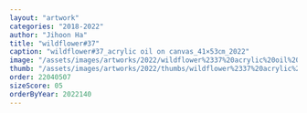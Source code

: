 ```yaml
---
layout: "artwork"
categories: "2018-2022"
author: "Jihoon Ha"
title: "wildflower#37"
caption: "wildflower#37_acrylic oil on canvas_41×53㎝_2022"
image: "/assets/images/artworks/2022/wildflower%2337%20acrylic%20oil%20on%20canvas%2041x53cm%202022.jpg"
thumb: "/assets/images/artworks/2022/thumbs/wildflower%2337%20acrylic%20oil%20on%20canvas%2041x53cm%202022.jpg"
order: 22040507
sizeScore: 05
orderByYear: 2022140
---
```

